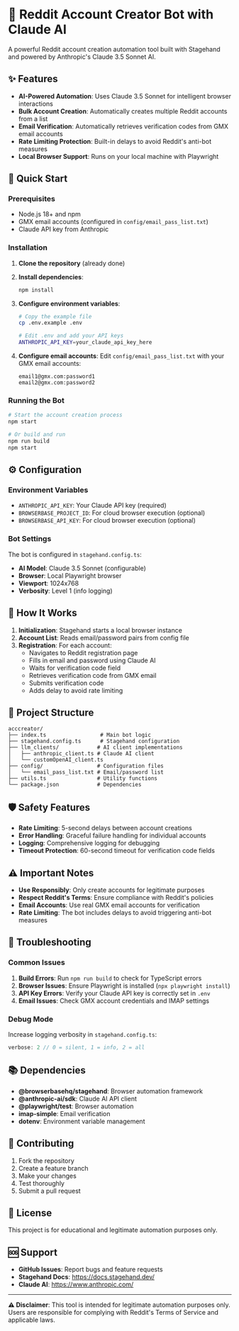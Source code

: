 # 🤖 Reddit Account Creator Bot with Claude AI

A powerful Reddit account creation automation tool built with Stagehand and powered by Anthropic's Claude 3.5 Sonnet AI.

## ✨ Features

- **AI-Powered Automation**: Uses Claude 3.5 Sonnet for intelligent browser interactions
- **Bulk Account Creation**: Automatically creates multiple Reddit accounts from a list
- **Email Verification**: Automatically retrieves verification codes from GMX email accounts
- **Rate Limiting Protection**: Built-in delays to avoid Reddit's anti-bot measures
- **Local Browser Support**: Runs on your local machine with Playwright

## 🚀 Quick Start

### Prerequisites

- Node.js 18+ and npm
- GMX email accounts (configured in `config/email_pass_list.txt`)
- Claude API key from Anthropic

### Installation

1. **Clone the repository** (already done)
2. **Install dependencies**:
   ```bash
   npm install
   ```

3. **Configure environment variables**:
   ```bash
   # Copy the example file
   cp .env.example .env
   
   # Edit .env and add your API keys
   ANTHROPIC_API_KEY=your_claude_api_key_here
   ```

4. **Configure email accounts**:
   Edit `config/email_pass_list.txt` with your GMX email accounts:
   ```
   email1@gmx.com:password1
   email2@gmx.com:password2
   ```

### Running the Bot

```bash
# Start the account creation process
npm start

# Or build and run
npm run build
npm start
```

## ⚙️ Configuration

### Environment Variables

- `ANTHROPIC_API_KEY`: Your Claude API key (required)
- `BROWSERBASE_PROJECT_ID`: For cloud browser execution (optional)
- `BROWSERBASE_API_KEY`: For cloud browser execution (optional)

### Bot Settings

The bot is configured in `stagehand.config.ts`:
- **AI Model**: Claude 3.5 Sonnet (configurable)
- **Browser**: Local Playwright browser
- **Viewport**: 1024x768
- **Verbosity**: Level 1 (info logging)

## 🔧 How It Works

1. **Initialization**: Stagehand starts a local browser instance
2. **Account List**: Reads email/password pairs from config file
3. **Registration**: For each account:
   - Navigates to Reddit registration page
   - Fills in email and password using Claude AI
   - Waits for verification code field
   - Retrieves verification code from GMX email
   - Submits verification code
   - Adds delay to avoid rate limiting

## 📁 Project Structure

```
acccreator/
├── index.ts                 # Main bot logic
├── stagehand.config.ts      # Stagehand configuration
├── llm_clients/            # AI client implementations
│   ├── anthropic_client.ts # Claude AI client
│   └── customOpenAI_client.ts
├── config/                 # Configuration files
│   └── email_pass_list.txt # Email/password list
├── utils.ts                # Utility functions
└── package.json            # Dependencies
```

## 🛡️ Safety Features

- **Rate Limiting**: 5-second delays between account creations
- **Error Handling**: Graceful failure handling for individual accounts
- **Logging**: Comprehensive logging for debugging
- **Timeout Protection**: 60-second timeout for verification code fields

## ⚠️ Important Notes

- **Use Responsibly**: Only create accounts for legitimate purposes
- **Respect Reddit's Terms**: Ensure compliance with Reddit's policies
- **Email Accounts**: Use real GMX email accounts for verification
- **Rate Limiting**: The bot includes delays to avoid triggering anti-bot measures

## 🐛 Troubleshooting

### Common Issues

1. **Build Errors**: Run `npm run build` to check for TypeScript errors
2. **Browser Issues**: Ensure Playwright is installed (`npx playwright install`)
3. **API Key Errors**: Verify your Claude API key is correctly set in `.env`
4. **Email Issues**: Check GMX account credentials and IMAP settings

### Debug Mode

Increase logging verbosity in `stagehand.config.ts`:
```typescript
verbose: 2 // 0 = silent, 1 = info, 2 = all
```

## 📚 Dependencies

- **@browserbasehq/stagehand**: Browser automation framework
- **@anthropic-ai/sdk**: Claude AI API client
- **@playwright/test**: Browser automation
- **imap-simple**: Email verification
- **dotenv**: Environment variable management

## 🤝 Contributing

1. Fork the repository
2. Create a feature branch
3. Make your changes
4. Test thoroughly
5. Submit a pull request

## 📄 License

This project is for educational and legitimate automation purposes only.

## 🆘 Support

- **GitHub Issues**: Report bugs and feature requests
- **Stagehand Docs**: https://docs.stagehand.dev/
- **Claude AI**: https://www.anthropic.com/

---

**⚠️ Disclaimer**: This tool is intended for legitimate automation purposes only. Users are responsible for complying with Reddit's Terms of Service and applicable laws.
